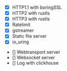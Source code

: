 - [x] HTTP1.1 with boringSSL
- [x] HTTP2 with rustls
- [x] HTTP3 with rustls
- [x] Ratelimit
- [x] gstreamer
- [x] Static file server
- [x] io_uring
- [] Webtransport server
- [] Websocket server
- [] Log with clickhouse
